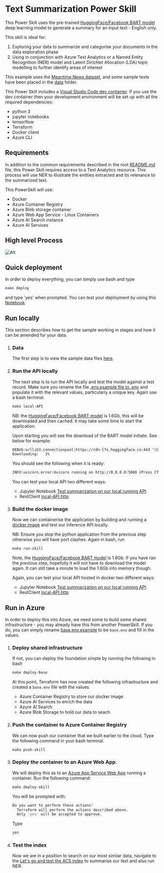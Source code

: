 # Text Summarization Power Skill #

This Power Skill uses the pre-trained [HuggingFace/Facebook BART model](https://huggingface.co/facebook/bart-large-cnn)
deep learning model to generate a summary for an input text - English only.

This skill is ideal for:

1) Exploring your data to summarize and categorise your documents in the data exploration phase
2) Using in conjunction with Azure Text Analytics or a Named Entity Recognition (NER) model and Latent Dirichlet 
Allocation (LDA) topic modelling to further identify areas of interest

This example uses the
[Meantime News dataset](http://www.newsreader-project.eu/results/data/wikinews/), and some sample texts have been placed in the [data](data/) folder.

This Power Skill includes a [Visual Studio Code dev container](https://code.visualstudio.com/docs/remote/containers). If you use the dev container then your development environment will be set up with all the required dependencies:

- python 3
- jupyter notebooks
- tensorflow
- Terraform
- Docker client
- Azure CLI

## Requirements

In addition to the common requirements described in the root [README.md](https://github.com/Azure-Samples/azure-search-power-skills/blob/master/README.md) 
file, this Power Skill requires access to a Text Analytics resource. This process will use NER to illustrate 
the entities extracted and its relevance to the summarized text.

This PowerSkill will use:
* Docker
* Azure Container Registry
* Azure Blob storage container
* Azure Web App Service - Linux Containers
* Azure AI Search instance
* Azure AI Services

## High level Process

![Alt](images/text_summarization_flow.png "Text Summarization Process")

## Quick deployment
In order to deploy everything, you can simply use bash and type
```bash
make deploy
```
and type 'yes' when prompted. You can test your deployment by using this [Notebook](notebooks/Azure.ipynb)

## Run locally

This section describes how to get the sample working in stages and how it can be amended for your data.
 
1) ### Data
   The first step is to view the sample data files [here](data/). 
1) ### Run the API locally
   The next step is to run the API locally and test the model against a test record. Make sure you rename the file [.env.example file to .env](../powerskill/.env.example) and populate it with the relevant values, particularly a unique key. Again use a bash terminal.
   ```bash
   make local-API
   ```
   NB: the [HuggingFace/Facebook BART model](https://huggingface.co/facebook/bart-large-cnn) is 1.6Gb, this will be downloaded and then cached. It may take some time to start the application.

    Upon starting you will see the download of the BART model initiate. See below for example:
    
    ```bash
    DEBUG:urllib3.connectionpool:https://cdn-lfs.huggingface.co:443 "GET /facebook/bart-large-cnn/2ac2745c02ac987d82c78a14b426de58d5e4178ae8039ba1c6881eccff3e82f1 HTTP/1.1" 200 1625270765
    Downloading:   1%                      
    ```
    You should see the following when it is ready:
    
    ```bash
    INFO:uvicorn.error:Uvicorn running on http://0.0.0.0:5000 (Press CTRL+C to quit)
    ```

   You can test your local API two different ways:
    - Jupyter Notebook [Test summarization on our local running API](notebooks/1_TestLocally.ipynb).
    - RestClient [local-API.http](docs/local-api.http)

1) ### Build the docker image 
   Now we can containerise the application by building and running a [docker image](powerskill/Dockerfile) and test our inference API locally.

   NB: Ensure you stop the python application from the previous step otherwise you will have port clashes. Again in bash, run
   ```bash
   make run-skill
   ```
   
   Note, the [HuggingFace/Facebook BART model](https://huggingface.co/facebook/bart-large-cnn) is 1.6Gb. If you have ran the previous step, hopefully it will not have to download the model again. It can still take a minute to load the 1.6Gb into memory though.
    
   Again, you can test your local API hosted in docker two different ways:
    - Jupyter Notebook [Test summarization on our local running API](notebooks/1_TestLocally.ipynb).
    - RestClient [local-API.http](docs/local-api.http)

## Run in Azure
  In order to deploy this into Azure, we need some to build some shared infrastructure - you may already have this from another PowerSkill. If you do, you can simply rename [base.env.example](base.env.example) to be `base.env` and fill in the values.

  1) ### Deploy shared infrastructure
      If not, you can deploy the foundation simple by running the following in bash
      ```bash
      make deploy-base
      ```
      At this point, Terraform has now created the following infrastructure and created a `base.env` file with the values.
      - Azure Container Registry to store our docker image
      - Azure AI Services to enrich the data
      - Azure AI Search
      - Azure Blob Storage to hold our data to seach

  1) ### Push the container to Azure Container Registry
      We can now push our container that we built earlier to the cloud. Type the following command in your bash terminal.
      ```bash
      make push-skill
      ```


  1) ### Deploy the container to an Azure Web App.
      We will deploy this as to an [Azure App Service Web App](https://docs.microsoft.com/en-us/azure/app-service/configure-custom-container?pivots=container-linux) running a container. Run the following command:
      ```bash
      make deploy-skill
      ```
      You will be prompted with:
      ```bash
      Do you want to perform these actions?
        Terraform will perform the actions described above.
        Only 'yes' will be accepted to approve.
      ```
      Type 
      ```bash
      yes
      ```
  1) ### Test the index
      Now we are in a position to search on our most similar data, navigate to the [Let's go and test the ACS index](notebooks/2_Azure.ipynb) to summarise our text and also run NER.

